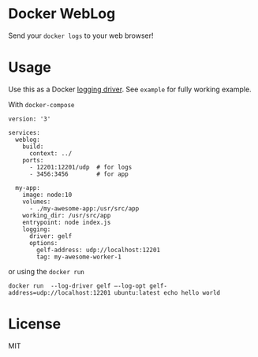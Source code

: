 # Docker WebLog

Send your `docker logs` to your web browser!

# Usage

Use this as a Docker [logging driver](https://docs.docker.com/config/containers/logging/gelf/). 
See `example` for fully working example.

With `docker-compose`
```
version: '3'

services:
  weblog:
    build:
      context: ../
    ports:
      - 12201:12201/udp  # for logs
      - 3456:3456        # for app
      
  my-app:
    image: node:10
    volumes:
      - ./my-awesome-app:/usr/src/app
    working_dir: /usr/src/app
    entrypoint: node index.js
    logging:
      driver: gelf
      options:
        gelf-address: udp://localhost:12201
        tag: my-awesome-worker-1
```

or using the `docker run`

```
docker run  --log-driver gelf –-log-opt gelf-address=udp://localhost:12201 ubuntu:latest echo hello world
```

# License

MIT